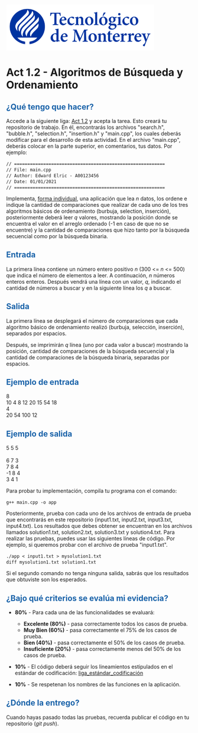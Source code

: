 ![Tec de Monterrey](images/logotecmty.png)
# Act 1.2 - Algoritmos de Búsqueda y Ordenamiento

## <span style="color: rgb(26, 99, 169);">¿Qué tengo que hacer?</span>
Accede a la siguiente liga: [Act 1.2](https://classroom.github.com/a/_p1TZJEC) y acepta la tarea. Esto creará tu repositorio de trabajo. En él, encontrarás los archivos "search.h", "bubble.h", "selection.h", "insertion.h" y "main.cpp", los cuales deberás modificar para el desarrollo de esta actividad. En el archivo "main.cpp", deberás colocar en la parte superior, en comentarios, tus datos. Por ejemplo:
```
// =========================================================
// File: main.cpp
// Author: Edward Elric - A00123456
// Date: 01/01/2021
// =========================================================
```

Implementa, <span style="text-decoration: underline;">forma individual</span>, una aplicación que lea *n* datos, los ordene e indique la cantidad de comparaciones que realizar de cada uno de los tres algoritmos básicos de ordenamiento (burbuja, selection, inserción), posteriormente deberá leer *q* valores, mostrando la posición donde se encuentra el valor en el arreglo ordenado (-1 en caso de que no se encuentre) y la cantidad de comparaciones que hizo tanto por la búsqueda secuencial como por la búsqueda binaria.

## <span style="color: rgb(26, 99, 169);">**Entrada**</span>
La primera línea contiene un número entero positivo *n* (300 <= *n* <= 500) que indica el número de elementos a leer. A continuación, *n* números enteros enteros. Después vendrá una línea con un valor, *q*, indicando el cantidad de números a buscar y en la siguiente línea los *q* a buscar.

## <span style="color: rgb(26, 99, 169);">**Salida**</span>
La primera línea se desplegará el número de comparaciones que cada algoritmo básico de ordenamiento realizó (burbuja, selección, inserción), separados por espacios.

Después, se imprimirán *q* línea (uno por cada valor a buscar) mostrando la posición, cantidad de comparaciones de la búsqueda secuencial y la cantidad de comparaciones de la búsqueda binaria, separadas por espacios.

## <span style="color: rgb(26, 99, 169);">**Ejemplo de entrada**</span>
8 <br>
10 4 8 12 20 15 54 18 <br>
4 <br>
20 54 100 12 <br>

## <span style="color: rgb(26, 99, 169);">**Ejemplo de salida**</span>
5 5 5<br>
<br>
6 7 3 <br>
7 8 4 <br>
-1 8 4 <br>
3 4 1 <br>

Para probar tu implementación, compila tu programa con el comando:
```
g++ main.cpp -o app
```
Posteriormente, prueba con cada uno de los archivos de entrada de prueba que encontrarás en este repositorio (input1.txt, input2.txt, input3.txt, input4.txt). Los resultados que debes obtener se encuentran en los archivos llamados solution1.txt, solution2.txt, solution3.txt y solution4.txt. Para realizar las pruebas, puedes usar las siguientes líneas de código. Por ejemplo, si queremos probar con el archivo de prueba "input1.txt".
```
./app < input1.txt > mysolution1.txt
diff mysolution1.txt solution1.txt
```
Si el segundo comando no tenga ninguna salida, sabrás que los resultados que obtuviste son los esperados.

## <span style="color: rgb(26, 99, 169);">**¿Bajo qué criterios se evalúa mi evidencia?**</span>

- **80%** - Para cada una de las funcionalidades se evaluará:

    - **Excelente (80%)** - pasa correctamente todos los casos de prueba.
    - **Muy Bien (60%)** - pasa correctamente el 75% de los casos de prueba.
    - **Bien (40%)** - pasa correctamente el 50% de los casos de prueba.
    - **Insuficiente (20%)** - pasa correctamente menos del 50% de los casos de prueba.


- **10%** - El código deberá seguir los lineamientos estipulados en el estándar de codificación: <span class="instructure_file_holder link_holder">[liga_estándar_codificación](estandar.pdf)</span>
- **10%** - Se respetenan los nombres de las funciones en la aplicación.

## <span style="color: rgb(26, 99, 169);">**¿Dónde la entrego?**</span>
Cuando hayas pasado todas las pruebas, recuerda publicar el código en tu repositorio (*git push*).
